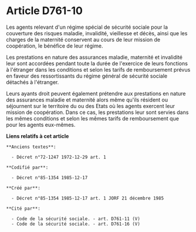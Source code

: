 # Article D761-10

Les agents relevant d'un régime spécial de sécurité sociale pour la couverture des risques maladie, invalidité, vieillesse et
décès, ainsi que les charges de la maternité conservent au cours de leur mission de coopération, le bénéfice de leur régime. 

Les prestations en nature des assurances maladie, maternité et invalidité leur sont accordées pendant toute la durée de
l'exercice de leurs fonctions à l'étranger dans les conditions et selon les tarifs de remboursement prévus en faveur des
ressortissants du régime général de sécurité sociale détachés à l'étranger. 

Leurs ayants droit peuvent également prétendre aux prestations en nature des assurances maladie et maternité alors même
qu'ils résident ou séjournent sur le territoire du ou des Etats où les agents exercent leur mission de coopération. Dans ce
cas, les prestations leur sont servies dans les mêmes conditions et selon les mêmes tarifs de remboursement que pour les
agents eux-mêmes.

**Liens relatifs à cet article**

	**Anciens textes**:

	  - Décret n°72-1247 1972-12-29 art. 1

	**Codifié par**:

	  - Décret n°85-1354 1985-12-17

	**Créé par**:

	  - Décret n°85-1354 1985-12-17 art. 1 JORF 21 décembre 1985

	**Cité par**:

	  - Code de la sécurité sociale. - art. D761-11 (V)
	  - Code de la sécurité sociale. - art. D761-16 (V)
